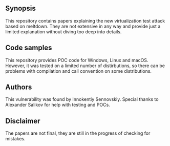 ## Synopsis
This repository contains papers explaining the new virtualization test attack based on meltdown. They are not extensive in any way and provide just a limited explanation without diving too deep into details.
## Code samples
This repository provides POC code for Windows, Linux and macOS. However, it was tested on a limited number of distirbutions, so there can be problems with compilation and call convention on some distributions.
## Authors
This vulnerability was found by Innokentiy Sennovskiy. Special thanks to Alexander Salikov for help with testing and POCs.
## Disclaimer
The papers are not final, they are still in the progress of checking for mistakes.
